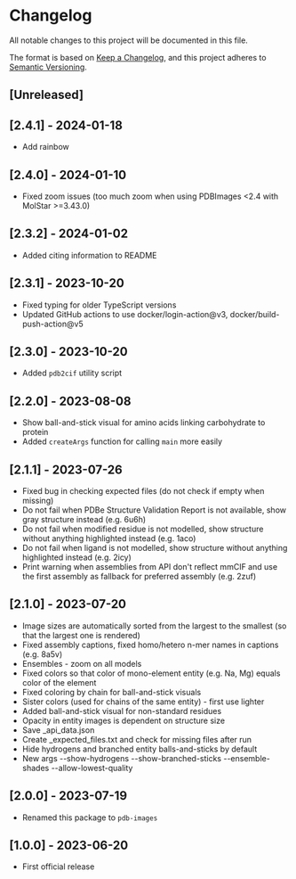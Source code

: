 # Changelog

All notable changes to this project will be documented in this file.

The format is based on [Keep a Changelog](https://keepachangelog.com/en/1.0.0/),
and this project adheres to [Semantic Versioning](https://semver.org/spec/v2.0.0.html).

## [Unreleased]
## [2.4.1] - 2024-01-18

- Add rainbow

## [2.4.0] - 2024-01-10

- Fixed zoom issues (too much zoom when using PDBImages <2.4 with MolStar >=3.43.0)

## [2.3.2] - 2024-01-02

- Added citing information to README

## [2.3.1] - 2023-10-20

- Fixed typing for older TypeScript versions
- Updated GitHub actions to use docker/login-action@v3, docker/build-push-action@v5

## [2.3.0] - 2023-10-20

- Added `pdb2cif` utility script

## [2.2.0] - 2023-08-08

- Show ball-and-stick visual for amino acids linking carbohydrate to protein
- Added `createArgs` function for calling `main` more easily

## [2.1.1] - 2023-07-26

- Fixed bug in checking expected files (do not check if empty when missing)
- Do not fail when PDBe Structure Validation Report is not available, show gray structure instead (e.g. 6u6h)
- Do not fail when modified residue is not modelled, show structure without anything highlighted instead (e.g. 1aco)
- Do not fail when ligand is not modelled, show structure without anything highlighted instead (e.g. 2icy)
- Print warning when assemblies from API don't reflect mmCIF and use the first assembly as fallback for preferred assembly (e.g. 2zuf)

## [2.1.0] - 2023-07-20

- Image sizes are automatically sorted from the largest to the smallest (so that the largest one is rendered)
- Fixed assembly captions, fixed homo/hetero n-mer names in captions (e.g. 8a5v)
- Ensembles - zoom on all models
- Fixed colors so that color of mono-element entity (e.g. Na, Mg) equals color of the element
- Fixed coloring by chain for ball-and-stick visuals
- Sister colors (used for chains of the same entity) - first use lighter
- Added ball-and-stick visual for non-standard residues
- Opacity in entity images is dependent on structure size
- Save _api_data.json
- Create _expected_files.txt and check for missing files after run
- Hide hydrogens and branched entity balls-and-sticks by default
- New args --show-hydrogens --show-branched-sticks --ensemble-shades --allow-lowest-quality

## [2.0.0] - 2023-07-19

- Renamed this package to `pdb-images`

## [1.0.0] - 2023-06-20

- First official release

